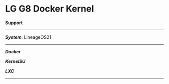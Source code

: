 
<h1>LG G8 Docker Kernel</h1>

**Support**

---

***System***: LineageOS21

---

***Docker***

***KernelSU***

***LXC***

---

